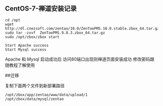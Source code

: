 ## CentOS-7-禅道安装记录

```shell
cd /opt
wget http://dl.cnezsoft.com/zentao/10.0/ZenTaoPMS.10.0.stable.zbox_64.tar.gz
sudo tar -zxvf  ZenTaoPMS.9.8.3.zbox_64.tar.gz 
sudo /opt/zbox/zbox start
```

```
Start Apache success
Start Mysql success
```

Apache 和 Mysql 启动成功后 访问80端口出现则禅道页面安装成功
修改密码跟随教程了解使用

##迁移

复制下面两个文件到新部署路径
```shell
/opt/zbox/app/zentao/www/data/upload/1
/opt/zbox/data/mysql/zentao
```

